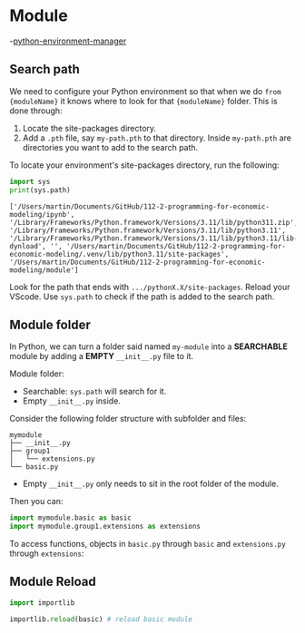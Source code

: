 # Module

-[python-environment-manager](https://marketplace.visualstudio.com/items?itemName=donjayamanne.python-environment-manager)

## Search path

We need to configure your Python environment so that when we do `from {moduleName}` it knows where to look for that `{moduleName}` folder. This is done through:

1. Locate the site-packages directory. 
2. Add a `.pth` file, say `my-path.pth` to that directory. Inside `my-path.pth` are directories you want to add to the search path.

To locate your environment's site-packages directory, run the following:



```python
import sys
print(sys.path)
```

    ['/Users/martin/Documents/GitHub/112-2-programming-for-economic-modeling/ipynb', '/Library/Frameworks/Python.framework/Versions/3.11/lib/python311.zip', '/Library/Frameworks/Python.framework/Versions/3.11/lib/python3.11', '/Library/Frameworks/Python.framework/Versions/3.11/lib/python3.11/lib-dynload', '', '/Users/martin/Documents/GitHub/112-2-programming-for-economic-modeling/.venv/lib/python3.11/site-packages', '/Users/martin/Documents/GitHub/112-2-programming-for-economic-modeling/module']


Look for the path that ends with `.../pythonX.X/site-packages`. Reload your VScode. Use `sys.path` to check if the path is added to the search path.

## Module folder

In Python, we can turn a folder said named `my-module` into a **SEARCHABLE** module by adding a **EMPTY** `__init__.py` file to it.

Module folder:

- Searchable: `sys.path` will search for it.
- Empty `__init__.py` inside.

Consider the following folder structure with subfolder and files:

```
mymodule
├── __init__.py
├── group1
│   └── extensions.py
└── basic.py
```

- Empty `__init__.py` only needs to sit in the root folder of the module.

Then you can:


```python
import mymodule.basic as basic
import mymodule.group1.extensions as extensions
```

To access functions, objects in `basic.py` through `basic` and `extensions.py` through `extensions`:



## Module Reload


```python
import importlib

importlib.reload(basic) # reload basic module
```

